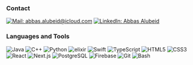 ### Contact

[![Mail: abbas.alubeid@icloud.com](https://img.icons8.com/fluent/48/000000/mail.png)](mailto:abbas.alubeid@icloud.com)
[![LinkedIn: Abbas Alubeid](https://img.icons8.com/color/48/000000/linkedin.png)](https://linkedin.com/in/abbas-alubeid)

### Languages and Tools

![Java](https://img.icons8.com/color/48/000000/java-coffee-cup-logo--v2.png)
![C++](https://img.icons8.com/?id=TpULddJc4gTh&format=png&color=000000)
![Python](https://img.icons8.com/color/48/000000/python.png)
![elixir](https://www.vectorlogo.zone/logos/elixir-lang/elixir-lang-icon.svg)
![Swift](https://img.icons8.com/color/48/000000/swift.png)
![TypeScript](https://img.icons8.com/color/48/000000/typescript.png)
![HTML5](https://img.icons8.com/color/48/000000/html-5.png)
![CSS3](https://img.icons8.com/color/48/000000/css3.png)
![React](https://img.icons8.com/color/48/000000/react-native.png)
![Next.js](https://img.icons8.com/color/48/000000/nextjs.png)
![PostgreSQL](https://img.icons8.com/color/48/000000/postgreesql.png)
![Firebase](https://img.icons8.com/color/48/000000/firebase.png)
![Git](https://img.icons8.com/color/48/000000/git.png)
![Bash](https://img.icons8.com/color/48/000000/bash.png)
